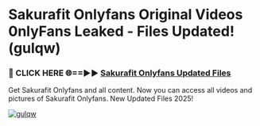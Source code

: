 # Sakurafit Onlyfans Original Videos 0nlyFans Leaked - Files Updated! (gulqw)

<h3>🔴 CLICK HERE 🌐==►► <a href="https://tinyurl.com/2m67pmp6" rel="nofollow">Sakurafit Onlyfans Updated Files</a></h3>

Get Sakurafit Onlyfans and all content. Now you can access all videos and pictures of Sakurafit Onlyfans. New Updated Files 2025!

[![gulqw](https://i.imgur.com/H4QAA4z.gif)](https://tinyurl.com/2m67pmp6)